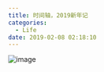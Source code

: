 ```yaml
---
title: 时间轴，2019新年记
categories:
  - Life
date: 2019-02-08 02:18:10
---
```

![image](https://img-dragon-blog.oss-cn-beijing.aliyuncs.com/2019-LIFE/new-year.jpg?x-oss-process=style/webp)